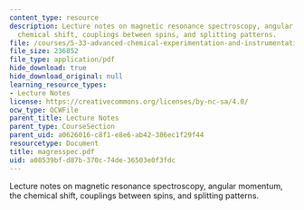 ```yaml
---
content_type: resource
description: Lecture notes on magnetic resonance spectroscopy, angular momentum, the
  chemical shift, couplings between spins, and splitting patterns.
file: /courses/5-33-advanced-chemical-experimentation-and-instrumentation-fall-2007/a08539bfd87b370c74de36503e0f3fdc_magresspec.pdf
file_size: 236852
file_type: application/pdf
hide_download: true
hide_download_original: null
learning_resource_types:
- Lecture Notes
license: https://creativecommons.org/licenses/by-nc-sa/4.0/
ocw_type: OCWFile
parent_title: Lecture Notes
parent_type: CourseSection
parent_uid: a0626016-c8f1-e8e6-ab42-386ec1f29f44
resourcetype: Document
title: magresspec.pdf
uid: a08539bf-d87b-370c-74de-36503e0f3fdc
---
```

Lecture notes on magnetic resonance spectroscopy, angular momentum, the chemical shift, couplings between spins, and splitting patterns.